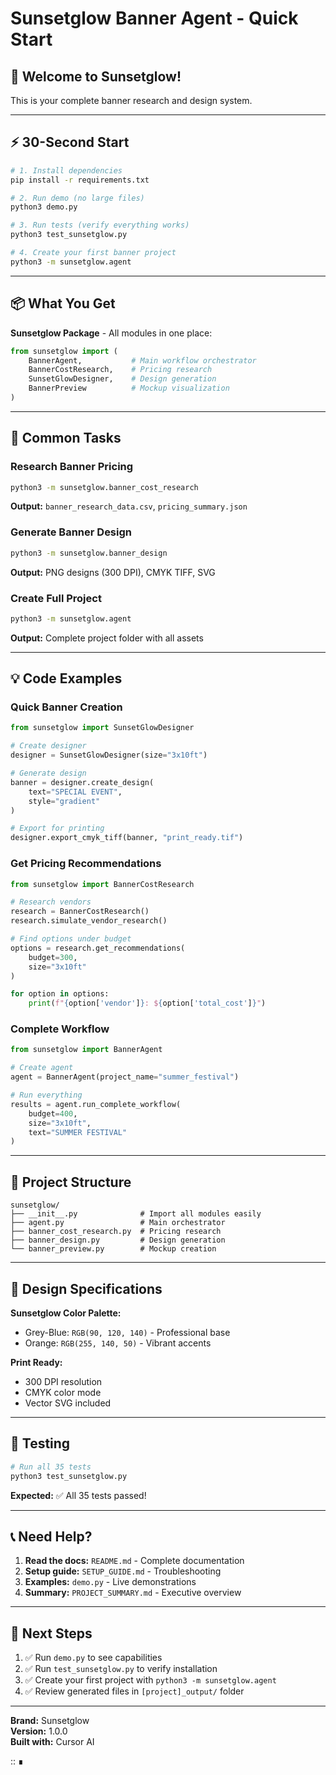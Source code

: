 # Sunsetglow Banner Agent - Quick Start

## 🌅 Welcome to Sunsetglow!

This is your complete banner research and design system.

---

## ⚡ 30-Second Start

```bash
# 1. Install dependencies
pip install -r requirements.txt

# 2. Run demo (no large files)
python3 demo.py

# 3. Run tests (verify everything works)
python3 test_sunsetglow.py

# 4. Create your first banner project
python3 -m sunsetglow.agent
```

---

## 📦 What You Get

**Sunsetglow Package** - All modules in one place:
```python
from sunsetglow import (
    BannerAgent,           # Main workflow orchestrator
    BannerCostResearch,    # Pricing research
    SunsetGlowDesigner,    # Design generation
    BannerPreview          # Mockup visualization
)
```

---

## 🎯 Common Tasks

### Research Banner Pricing
```bash
python3 -m sunsetglow.banner_cost_research
```
**Output:** `banner_research_data.csv`, `pricing_summary.json`

### Generate Banner Design
```bash
python3 -m sunsetglow.banner_design
```
**Output:** PNG designs (300 DPI), CMYK TIFF, SVG

### Create Full Project
```bash
python3 -m sunsetglow.agent
```
**Output:** Complete project folder with all assets

---

## 💡 Code Examples

### Quick Banner Creation
```python
from sunsetglow import SunsetGlowDesigner

# Create designer
designer = SunsetGlowDesigner(size="3x10ft")

# Generate design
banner = designer.create_design(
    text="SPECIAL EVENT",
    style="gradient"
)

# Export for printing
designer.export_cmyk_tiff(banner, "print_ready.tif")
```

### Get Pricing Recommendations
```python
from sunsetglow import BannerCostResearch

# Research vendors
research = BannerCostResearch()
research.simulate_vendor_research()

# Find options under budget
options = research.get_recommendations(
    budget=300,
    size="3x10ft"
)

for option in options:
    print(f"{option['vendor']}: ${option['total_cost']}")
```

### Complete Workflow
```python
from sunsetglow import BannerAgent

# Create agent
agent = BannerAgent(project_name="summer_festival")

# Run everything
results = agent.run_complete_workflow(
    budget=400,
    size="3x10ft",
    text="SUMMER FESTIVAL"
)
```

---

## 📁 Project Structure

```
sunsetglow/
├── __init__.py              # Import all modules easily
├── agent.py                 # Main orchestrator
├── banner_cost_research.py  # Pricing research
├── banner_design.py         # Design generation
└── banner_preview.py        # Mockup creation
```

---

## 🎨 Design Specifications

**Sunsetglow Color Palette:**
- Grey-Blue: `RGB(90, 120, 140)` - Professional base
- Orange: `RGB(255, 140, 50)` - Vibrant accents

**Print Ready:**
- 300 DPI resolution
- CMYK color mode
- Vector SVG included

---

## 🧪 Testing

```bash
# Run all 35 tests
python3 test_sunsetglow.py
```

**Expected:** ✅ All 35 tests passed!

---

## 📞 Need Help?

1. **Read the docs:** `README.md` - Complete documentation
2. **Setup guide:** `SETUP_GUIDE.md` - Troubleshooting
3. **Examples:** `demo.py` - Live demonstrations
4. **Summary:** `PROJECT_SUMMARY.md` - Executive overview

---

## 🚀 Next Steps

1. ✅ Run `demo.py` to see capabilities
2. ✅ Run `test_sunsetglow.py` to verify installation
3. ✅ Create your first project with `python3 -m sunsetglow.agent`
4. ✅ Review generated files in `[project]_output/` folder

---

**Brand:** Sunsetglow  
**Version:** 1.0.0  
**Built with:** Cursor AI

:: ∎
